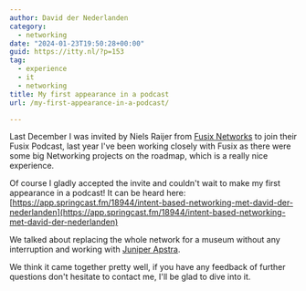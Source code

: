 ```yaml
---
author: David der Nederlanden
category:
  - networking
date: "2024-01-23T19:50:28+00:00"
guid: https://itty.nl/?p=153
tag:
  - experience
  - it
  - networking
title: My first appearance in a podcast
url: /my-first-appearance-in-a-podcast/

---
```

Last December I was invited by Niels Raijer from [Fusix Networks](https://www.fusix.nl/) to join their Fusix Podcast, last year I've been working closely with Fusix as there were some big Networking projects on the roadmap, which is a really nice experience.

Of course I gladly accepted the invite and couldn't wait to make my first appearance in a podcast! It can be heard here: [https://app.springcast.fm/18944/intent-based-networking-met-david-der-nederlanden](https://app.springcast.fm/18944/intent-based-networking-met-david-der-nederlanden)

We talked about replacing the whole network for a museum without any interruption and working with [Juniper Apstra](https://www.juniper.net/us/en/products/network-automation/apstra.html).

We think it came together pretty well, if you have any feedback of further questions don't hesitate to contact me, I'll be glad to dive into it.
